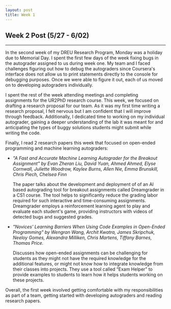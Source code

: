 ```yaml
---
layout: post
title: Week 1
---
```


## Week 2 Post (5/27 - 6/02)
---

In the second week of my DREU Research Program, Monday was a holiday due to Memorial Day. I spent the first few days of the week fixing bugs in the autograder assigned to us during week one. My team and I faced challenges figuring out how to debug the autograders since Coursera's interface does not allow us to print statements directly to the console for debugging purposes. Once we were able to figure it out, each of us moved on to developing autograders individually.

I spent the rest of the week attending meetings and completing assignments for the UR2PhD research course. This week, we focused on drafting a research proposal for our team. As it was my first time writing a research proposal, I felt nervous but I am confident that I will improve through feedback. Additionally, I dedicated time to working on my individual autograder, gaining a deeper understanding of the lab it was meant for and anticipating the types of buggy solutions students might submit while writing the code.

Finally, I read 2 research papers this week that focused on open-ended programming and machine learning autograders:
  * _"A Fast and Accurate Machine Learning Autograder for the Breakout Assignment" by Evan Zheran Liu, David Yuan, Ahmed Ahmed, Elyse Cornwall, Juliette Woodrow, Kaylee Burns, Allen Nie, Emma Brunskill, Chris Piech, Chelsea Finn_

    The paper talks about the development and deployment of of an AI based autograding tool for breakout assignments called Dreamgrader in a CS1 course. The tool helps to significantly reduce the grading labor required for such interactive and time-consuming assignments. Dreamgrader employs a reinforcement learning agent to play and evaluate each student's game, providing instructors with videos of detected bugs and suggested grades.

  * _"Novices' Learning Barriers When Using Code Examples in Open-Ended Programming" by Wengran Wang, Archit Kwatra, James Skripchuk, Neeloy Gomes, Alexandra Milliken, Chris Martens, Tiffany Barnes, Thomas Price._

    Discusses how open-ended assignments can be challenging for students as they might not have the required knowledge for the additional features, or might not know how to integrate knowledge from their classes into projects. They use a tool called “Exam Helper” to provide examples to students to learn how it helps students working on these projects.

Overall, the first week involved getting comfortable with my responsibilities as part of a team, getting started with developing autograders and reading research papers.
